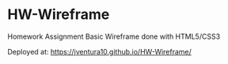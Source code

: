 # HW-Wireframe

Homework Assignment Basic Wireframe done with HTML5/CSS3 

Deployed at: https://jventura10.github.io/HW-Wireframe/
